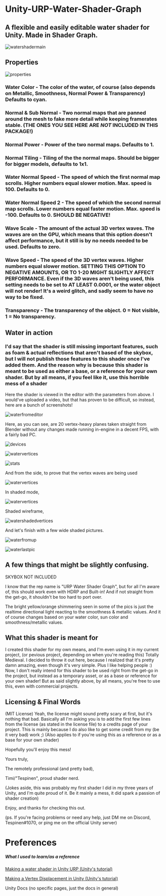# Unity-URP-Water-Shader-Graph
## A flexible and easily editable water shader for Unity. Made in Shader Graph.

![watershadermain](https://user-images.githubusercontent.com/93699568/191806620-c5d76c41-c1be-458f-a1f9-1c73622c9d18.PNG)

## Properties

![properties](https://user-images.githubusercontent.com/93699568/191807124-5f08e7d5-82a8-41a2-a358-193cf220070e.PNG)

### Water Color - The color of the water, of course (also depends on Metallic, Smoothness, Normal Power & Transparency) Defaults to cyan.

### Normal & Sub Normal - Two normal maps that are panned around the mesh to fake more detail while keeping framerates stable. (THE ONES YOU SEE HERE ARE *NOT* INCLUDED IN THIS PACKAGE!)

### Normal Power - Power of the two normal maps. Defaults to 1.

### Normal Tiling - Tiling of the the normal maps. Should be bigger for bigger models, defaults to 1x1.

### Water Normal Speed - The speed of which the first normal map scrolls. Higher numbers equal slower motion. Max. speed is 100. Defaults to 0.

### Water Normal Speed 2 - The speed of which the second normal map scrolls. Lower numbers equal faster motion. Max. speed is -100. Defaults to 0. SHOULD BE NEGATIVE!

### Wave Scale - The amount of the actual 3D vertex waves. The waves are on the GPU, which means that this option doesn't affect performance, but it still is by no needs needed to be used. Defaults to zero.

### Wave Speed - The speed of the 3D vertex waves. Higher numbers equal slower motion. SETTING THIS OPTION TO NEGATIVE AMOUNTS, OR TO 1-20 MIGHT SLIGHTLY AFFECT PERFORMANCE. Even if the 3D waves aren't being used, this setting needs to be set to AT LEAST 0.0001, or the water object will not render! It's a weird glitch, and sadly seem to have no way to be fixed.

### Transparency - The transparency of the object. 0 = Not visible, 1 = No transparency.

## Water in action

### I'd say that the shader is still missing important features, such as foam & actual reflections that aren't based of the skybox, but I will not publish those features to this shader once I've added them. And the reason why is because this shader is meant to be used as either a base, or a reference for your own shader. But by all means, if you feel like it, use this horrible mess of a shader

Here the shader is viewed in the editor with the parameters from above. I would've uploaded a video, but that has proven to be difficult, so instead, here are a bunch of screenshots!

![waterfromeditor](https://user-images.githubusercontent.com/93699568/191811712-b3a4eec5-1b76-4d2c-8b0c-b59e57f8a11f.PNG)

Here, as you can see, are 20 vertex-heavy planes taken straight from Blender without any changes made running in-engine in a decent FPS, with a fairly bad PC.

![devices](https://user-images.githubusercontent.com/93699568/191812544-904e279d-3dce-4b62-a57e-0724a6b6ef89.PNG)

![watervertices](https://user-images.githubusercontent.com/93699568/191812272-4a456717-15ab-4134-93e6-6289642b2d31.PNG)

![stats](https://user-images.githubusercontent.com/93699568/191812722-42070072-052e-46e9-bb90-204dac5a2640.PNG)

And from the side, to prove that the vertex waves are being used

![watervertices](https://user-images.githubusercontent.com/93699568/191812926-fba13257-fdf9-4486-bba6-e7fb8e8a5a20.PNG)

In shaded mode,

![watervertices](https://user-images.githubusercontent.com/93699568/191813102-a8ec3c03-1347-482f-a092-2880d2f59f9d.PNG)

Shaded wireframe,

![watershadedvertices](https://user-images.githubusercontent.com/93699568/191813330-7d2cd3da-9440-44ca-ba08-83f07996a0a9.PNG)

And let's finish with a few wide shaded pictures.

![waterfromup](https://user-images.githubusercontent.com/93699568/191813665-728663e2-f1d5-4cc6-98cc-cffb19a30f37.PNG)

![waterlastpic](https://user-images.githubusercontent.com/93699568/191813842-fe23b6c9-a340-47ec-b75d-38e5b48891c0.PNG)

## A few things that might be slightly confusing.

SKYBOX NOT INCLUDED

I know that the rep name is "URP Water Shader Graph", but for all I'm aware of, this should work even with HDRP and Built-in! And if not straight from the get-go, it shouldn't be too hard to port over. 

The bright yellow/orange shimmering seen in some of the pics is just the realtime directional light reacting to the smoothness & metallic values. And it of course changes based on your water color, sun color and smoothness/metallic values.

## What this shader is meant for

I created this shader for my own means, and I'm even using it in my current project, (or pevious project, depending on when you're reading this) Totally Medieval. I decided to throw it out here, because I realized that it's pretty damn amazing, even though it's very simple. Plus I like helping people :) Now, I don't really intend for this shader to be used right from the get-go in the project, but instead as a temporary asset, or as a base or reference for your own shader! But as said slightly above, by all means, you're free to use this, even with commercial projects.

## Licensing & Final Words

(MIT License) Yeah, the license might sound pretty scary at first, but it's nothing that bad. Basically all I'm asking you is to add the first few lines from the license (as stated in the license file) to a credits page of your project. This is mainly because I do also like to get some credit from my (be it very bad) work ;)
(Also applies to if you're using this as a reference or as a base for your own shader)

Hopefully you'll enjoy this mess! 

Yours truly,

The remotely professional (and pretty bad),

Timi/"Tespinen", proud shader nerd.

(Jokes aside, this was probably my first shader I did in my three years of Unity, and I'm quite proud of it. Be it mainly a mess, it did spark a passion of shader creation)

Enjoy, and thanks for checking this out.

(ps. If you're facing problems or need any help, just DM me on Discord, Tespinen#1070, or ping me on the official Unity server)

# Preferences

##### What I used to learn/as a reference

[Making a water shader in Unity URP (Unity's tutorial) ](https://youtu.be/gRq-IdShxpU)

[Making a Vertex Displacement in Unity (Unity's tutorial)](https://youtu.be/vh85pzT959M)

Unity Docs (no specific pages, just the docs in general)
